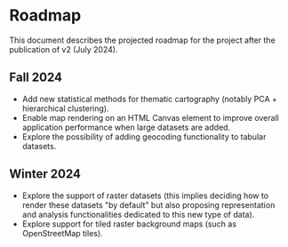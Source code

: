 # Roadmap

This document describes the projected roadmap for the project after the publication of v2 (July 2024).

## Fall 2024

- Add new statistical methods for thematic cartography (notably PCA + hierarchical clustering).
- Enable map rendering on an HTML Canvas element to improve overall application performance when large datasets are added.
- Explore the possibility of adding geocoding functionality to tabular datasets.

## Winter 2024

- Explore the support of raster datasets (this implies deciding how to render these datasets "by default" but also proposing representation and analysis functionalities dedicated to this new type of data).
- Explore support for tiled raster background maps (such as OpenStreetMap tiles).
